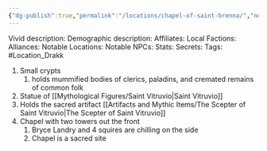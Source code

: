 ```yaml
---
{"dg-publish":true,"permalink":"/locations/chapel-of-saint-brenna/","noteIcon":""}
---
```



Vivid description: 
Demographic description: 
Affiliates: 
Local Factions: 
Alliances: 
Notable Locations: 
Notable NPCs: 
Stats: 
Secrets: 
Tags: #Location_Drakk 


1. Small crypts
	1. holds mummified bodies of clerics, paladins, and cremated remains of common folk
2. Statue of [[Mythological Figures/Saint Vitruvio\|Saint Vitruvio]]
3. Holds the sacred artifact [[Artifacts and Mythic Items/The Scepter of Saint Vitruvio\|The Scepter of Saint Vitruvio]]
4. Chapel with two towers out the front
	1. Bryce Landry and 4 squires are chilling on the side
	2. Chapel is a sacred site